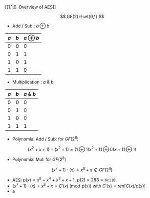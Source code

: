 
[[1.1.0. Overview of AES]]

$$
GF(2)=\set{0,1}
$$


- Add / Sub : $a\oplus b$

| $a$ | $b$ | $a\oplus b$ |
| --- | --- | ----------- |
| 0   | 0   | 0            |
| 0   | 1   | 1            |
| 1    | 0    | 1            |
| 1    | 1    | 0            |
- Multiplication : $a\ \&\ b$

| $a$ | $b$ | $a\ \&\ b$ |
| --- | --- | ----------- |
| 0   | 0   | 0            |
| 0   | 1   | 0            |
| 1    | 0    | 0            |
| 1    | 1    | 1            |

- Polynomial Add / Sub: for $GF(2^8)$

$$
(x^2+x+1)+(x^2+1) = (1\oplus 1)x^2 + (1\oplus 0)x + (1\oplus 1)
$$

- Polynomial Mul: for $GF(2^8)$

$$
(x^7+1)\cdot (x) = x^8 + x \notin GF(2^8)
$$

- AES: $p(x)=x^8+x^4+x^3+x+1$, $p(2)=283=\texttt{0x11B}$
- $(x^7+1)\cdot (x)=x^8+x= C'(x) \pmod{p(x)}$ with $C'(x)=ren[C(x)/p(x)]$
- a